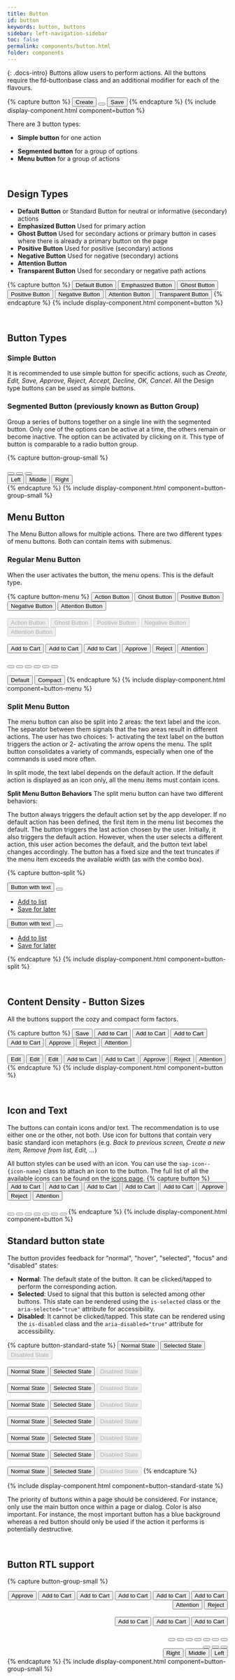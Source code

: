 ```yaml
---
title: Button
id: button
keywords: button, buttons
sidebar: left-navigation-sidebar
toc: false
permalink: components/button.html
folder: components
---
```

{: .docs-intro}
Buttons allow users to perform actions. All the buttons require the fd-buttonbase class and an additional modifier for each of the flavours.

{% capture button %}
<button class="fd-button">Create</button>
<button class="fd-button sap-icon--cart"></button>
<button class="fd-button fd-button--emphasized ">Save</button>
{% endcapture %}
{% include display-component.html component=button %}

There are 3 button types:

- **Simple button** for one action
<!-- - **Toggle button** for switching between different states -->
- **Segmented button** for a group of options
- **Menu button** for a group of actions

<br>

## Design Types

- **Default Button** or Standard Button for neutral or informative (secondary) actions
- **Emphasized Button** Used for primary action
- **Ghost Button**  Used for secondary actions or primary button in cases where there is already a primary button on the page
- **Positive Button** Used for positive (secondary) actions
- **Negative Button** Used for negative (secondary) actions
- **Attention Button**
- **Transparent Button** Used for secondary or negative path actions

{% capture button %}
<button class="fd-button">Default Button</button>
<button class="fd-button fd-button--emphasized">Emphasized Button</button>
<button class="fd-button fd-button--ghost">Ghost Button</button>
<button class="fd-button fd-button--positive">Positive Button</button>
<button class="fd-button fd-button--negative">Negative Button</button>
<button class="fd-button fd-button--attention">Attention Button</button>
<button class="fd-button fd-button--transparent">Transparent Button</button>
{% endcapture %}
{% include display-component.html component=button %}

<br>

## Button Types

### Simple Button

It is recommended to use simple button for specific actions, such as _Create, Edit, Save, Approve, Reject, Accept, Decline, OK, Cancel_.
All the Design type buttons can be used as simple buttons.

<!-- ### Toggle Button

Use the toggle button in a toolbar to activate/deactivate an item or element. It can also be used to switch between different states.


{% capture button %}
<button class="fd-button is-selected">Default Button</button>
<button class="fd-button fd-button--negative is-selected">Negative Toggled Button</button>
<button class="fd-button fd-button--attention is-selected">Attention Button</button>
{% endcapture %}
{% include display-component.html component=button %} -->

### Segmented Button (previously known as Button Group)

Group a series of buttons together on a single line with the segmented button. Only one of the options can be active at a time, the others remain or become inactive. The option can be activated by clicking on it. This type of button is comparable to a radio button group.

{% capture button-group-small %}

<div class="fd-segmented-button" role="group" aria-label="Group label">
  <button class="fd-button sap-icon--survey"></button>
  <button class="fd-button sap-icon--pie-chart is-selected" aria-pressed="true"></button>
  <button class="fd-button sap-icon--pool"></button>
</div>

<div class="fd-segmented-button" role="group" aria-label="Group label">
  <button class="fd-button fd-button--compact is-selected" aria-pressed="true">Left</button>
  <button class="fd-button fd-button--compact">Middle</button>
  <button class="fd-button fd-button--compact">Right</button>
</div>
{% endcapture %}
{% include display-component.html component=button-group-small %}

## Menu Button

The Menu Button allows for multiple actions.
There are two different types of menu buttons. Both can contain items with submenus.

### Regular Menu Button

When the user activates the button, the menu opens. This is the default type.

{% capture button-menu %}
<button class="fd-button fd-button--menu">Action Button</button>
<button class="fd-button fd-button--ghost fd-button--menu">Ghost Button</button>
<button class="fd-button fd-button--positive fd-button--menu">Positive Button</button>
<button class="fd-button fd-button--negative fd-button--menu">Negative Button</button>
<button class="fd-button fd-button--attention fd-button--menu">Attention Button</button>
<br><br>
<button class="fd-button fd-button--menu" aria-disabled="true" disabled>Action Button</button>
<button class="fd-button fd-button--ghost fd-button--menu" aria-disabled="true" disabled>Ghost Button</button>
<button class="fd-button fd-button--positive fd-button--menu" aria-disabled="true" disabled>Positive Button</button>
<button class="fd-button fd-button--negative fd-button--menu" aria-disabled="true" disabled>Negative Button</button>
<button class="fd-button fd-button--attention fd-button--menu" aria-disabled="true" disabled>Attention Button</button>
<br><br>
<button class="fd-button fd-button--emphasized fd-button--menu sap-icon--cart">Add to Cart</button>
<button class="fd-button fd-button--menu sap-icon--cart">Add to Cart</button>
<button class="fd-button fd-button--transparent fd-button--menu sap-icon--cart">Add to Cart</button>
<button class="fd-button fd-button--emphasized fd-button--menu fd-button--positive sap-icon--accept">Approve</button>
<button class="fd-button fd-button--negative fd-button--menu sap-icon--decline">Reject</button>
<button class="fd-button fd-button--attention fd-button--menu sap-icon--warning">Attention</button>
<br><br>
<button class="fd-button fd-button--menu sap-icon--cart"></button>
<button class="fd-button fd-button--transparent fd-button--menu sap-icon--cart"></button>
<button class="fd-button fd-button fd-button--menu sap-icon--filter"></button>
<button class="fd-button fd-button--menu fd-button--positive sap-icon--accept"></button>
<button class="fd-button fd-button--menu fd-button--negative sap-icon--decline"></button>
<button class="fd-button fd-button--menu fd-button--attention sap-icon--warning"></button>
<br><br>
<button class="fd-button fd-button--menu">Default</button>
<button class="fd-button fd-button--compact fd-button--menu">Compact</button>
{% endcapture %}
{% include display-component.html component=button-menu %}

### Split Menu Button

The menu button can also be split into 2 areas: the text label and the icon. The separator between them signals that the two areas result in different actions. The user has two choices: 1- activating the text label on the button triggers the action or 2- activating the arrow opens the menu. The split button consolidates a variety of commands, especially when one of the commands is used more often.

In split mode, the text label depends on the default action. If the default action is displayed as an icon only, all the menu items must contain icons.

**Split Menu Button Behaviors**
The split menu button can have two different behaviors:

The button always triggers the default action set by the app developer. If no default action has been defined, the first item in the menu list becomes the default.
The button triggers the last action chosen by the user. Initially, it also triggers the default action. However, when the user selects a different action, this user action becomes the default, and the button text label changes accordingly. The button has a fixed size and the text truncates if the menu item exceeds the available width (as with the combo box).

{% capture button-split %}

<div class="fd-button-split fd-has-margin-right-small" role="group" aria-label="button-split">
  <button class="fd-button sap-icon--cart" aria-label="button">Button with text</button>
  <button class="fd-button sap-icon--slim-arrow-down" aria-controls="t4c0o273" aria-haspopup="true" 
  aria-expanded="false" aria-label="More"></button>
  <div class="fd-popover__body fd-popover__body--no-arrow fd-popover__body--right"  aria-hidden="true" 
  id="t4c0o273">
    <nav class="fd-menu fd-menu--dropdown">
        <ul class="fd-menu__list">
          <li class="fd-menu__item">
              <a class="fd-menu__link" role="button" href="#">
                  <span class="fd-menu__title">Add to list</span>
              </a>
          </li>
          <li class="fd-menu__item">
              <a class="fd-menu__link" role="button" href="#">
                  <span class="fd-menu__title">Save for later</span>
              </a>
          </li>
        </ul>
    </nav>
  </div>
</div>

<div class="fd-button-split" role="group" aria-label="button-split">
  <button class="fd-button fd-button--emphasized sap-icon--cart" aria-label="button">Button with text</button>
  <button class="fd-button fd-button--emphasized sap-icon--slim-arrow-down" aria-controls="t4c0o2732" 
  aria-haspopup="true" aria-expanded="false" aria-label="More"></button>
  <div class="fd-popover__body fd-popover__body--no-arrow fd-popover__body--right"  aria-hidden="true" 
    id="t4c0o2732">
    <nav class="fd-menu fd-menu--dropdown">
        <ul class="fd-menu__list">
          <li class="fd-menu__item">
              <a class="fd-menu__link" role="button" href="#">
                  <span class="fd-menu__title">Add to list</span>
              </a>
          </li>
          <li class="fd-menu__item">
              <a class="fd-menu__link" role="button" href="#">
                  <span class="fd-menu__title">Save for later</span>
              </a>
          </li>
        </ul>
    </nav>
  </div>
</div>

{% endcapture %}
{% include display-component.html component=button-split %}

<br>

## Content Density - Button Sizes

All the buttons support the cozy and compact form factors.

{% capture button %}
<button class="fd-button">Save</button>
<button class="fd-button fd-button sap-icon--cart">Add to Cart</button>
<button class="fd-button fd-button--ghost sap-icon--cart">Add to Cart</button>
<button class="fd-button fd-button--emphasized sap-icon--cart">Add to Cart</button>
<button class="fd-button fd-button--transparent sap-icon--cart">Add to Cart</button>
<button class="fd-button fd-button--positive sap-icon--accept">Approve</button>
<button class="fd-button fd-button--negative sap-icon--decline">Reject</button>
<button class="fd-button fd-button--attention sap-icon--warning">Attention</button>
<br><br>
<button class="fd-button fd-button--compact">Edit</button>
<button class="fd-button fd-button fd-button--compact">Edit</button>
<button class="fd-button fd-button--ghost fd-button--compact">Edit</button>
<button class="fd-button fd-button--emphasized fd-button--compact sap-icon--cart">Add to Cart</button>
<button class="fd-button fd-button--transparent fd-button--compact sap-icon--cart">Add to Cart</button>
<button class="fd-button fd-button--positive fd-button--compact sap-icon--accept">Approve</button>
<button class="fd-button fd-button--negative fd-button--compact sap-icon--decline">Reject</button>
<button class="fd-button fd-button--attention fd-button--compact sap-icon--warning">Attention</button>
{% endcapture %}
{% include display-component.html component=button %}

<br>

## Icon and Text

The buttons can contain icons and/or text. The recommendation is to use either one or the other, not both. Use icon for buttons that contain very basic standard icon metaphors (e.g. _Back to previous screen, Create a new item, Remove from list, Edit, ..._)

All button styles can be used with an icon. You can use the `sap-icon--{icon-name}` class to attach an icon to the button.
The full list of all the available icons can be found on the <a href="icon.html">icons page</a>.
{% capture button %}
<button class="fd-button fd-button--emphasized sap-icon--cart">Add to Cart</button>
<button class="fd-button sap-icon--cart">Add to Cart</button>
<button class="fd-button fd-button--transparent sap-icon--cart">Add to Cart</button>
<button class="fd-button fd-button sap-icon--cart">Add to Cart</button>
<button class="fd-button fd-button--ghost sap-icon--cart">Add to Cart</button>
<button class="fd-button fd-button--positive sap-icon--accept">Approve</button>
<button class="fd-button fd-button--negative sap-icon--decline">Reject</button>
<button class="fd-button fd-button--attention sap-icon--warning">Attention</button>
<br><br>
<button class="fd-button sap-icon--cart"></button>
<button class="fd-button fd-button--transparent sap-icon--cart"></button>
<button class="fd-button fd-button sap-icon--filter"></button>
<button class="fd-button fd-button--ghost sap-icon--filter"></button>
<button class="fd-button fd-button--positive sap-icon--accept"></button>
<button class="fd-button fd-button--negative sap-icon--decline"></button>
<button class="fd-button fd-button--attention sap-icon--decline"></button>
{% endcapture %}
{% include display-component.html component=button %}

## Standard button state

The button provides feedback for "normal", "hover", "selected", "focus" and "disabled" states:

- **Normal**: The default state of the button. It can be clicked/tapped to perform the corresponding action.
- **Selected**: Used to signal that this button is selected among other buttons. This state can be rendered using the `is-selected` class or the `aria-selected="true"` attribute for accessibility.
- **Disabled**: It cannot be clicked/tapped. This state can be rendered using the `is-disabled` class and the `aria-disabled="true"` attribute for accessibility.

{% capture button-standard-state %}
<button class="fd-button fd-button--emphasized">Normal State</button>
<button class="fd-button fd-button--emphasized is-selected" aria-selected="true">Selected State</button>
<button class="fd-button fd-button--emphasized" aria-disabled="true" disabled>Disabled State</button>
<br><br>
<button class="fd-button">Normal State</button>
<button class="fd-button is-selected" aria-selected="true">Selected State</button>
<button class="fd-button is-disabled" aria-disabled="true" disabled>Disabled State</button>
<br><br>
<button class="fd-button fd-button--transparent">Normal State</button>
<button class="fd-button fd-button--transparent is-selected" aria-selected="true">Selected State</button>
<button class="fd-button fd-button--transparent is-disabled" aria-disabled="true" disabled>Disabled State</button>
<br><br>
<button class="fd-button fd-button">Normal State</button>
<button class="fd-button fd-button is-selected" aria-selected="true">Selected State</button>
<button class="fd-button fd-button " aria-disabled="true" disabled>Disabled State</button>
<br><br>
<button class="fd-button fd-button--ghost">Normal State</button>
<button class="fd-button fd-button--ghost is-selected" aria-selected="true">Selected State</button>
<button class="fd-button fd-button--ghost" aria-disabled="true" disabled>Disabled State</button>
<br><br>
<button class="fd-button fd-button--positive">Normal State</button>
<button class="fd-button fd-button--positive is-selected" aria-selected="true">Selected State</button>
<button class="fd-button fd-button--positive" aria-disabled="true" disabled>Disabled State</button>
<br><br>
<button class="fd-button fd-button--negative">Normal State</button>
<button class="fd-button fd-button--negative is-selected" aria-selected="true">Selected State</button>
<button class="fd-button fd-button--negative" aria-disabled="true" disabled>Disabled State</button>
<br><br>
<button class="fd-button fd-button--attention">Normal State</button>
<button class="fd-button fd-button--attention is-selected" aria-selected="true">Selected State</button>
<button class="fd-button fd-button--attention" aria-disabled="true" disabled>Disabled State</button>
{% endcapture %}

{% include display-component.html component=button-standard-state %}

The priority of buttons within a page should be considered. For instance, only use the main button once within a page or dialog.
Color is also important. For instance, the most important button has a blue background whereas a red button should only be used if the action it performs is potentially destructive.

<br>

## Button RTL support

{% capture button-group-small %}

<div dir="rtl">
  <button class="fd-button fd-button--emphasized sap-icon--cart">Add to Cart</button>
  <button class="fd-button sap-icon--cart">Add to Cart</button>
  <button class="fd-button fd-button--transparent sap-icon--cart">Add to Cart</button>
  <button class="fd-button fd-button sap-icon--cart">Add to Cart</button>
  <button class="fd-button fd-button--ghost sap-icon--cart">Add to Cart</button>
  <button class="fd-button fd-button--positive sap-icon--accept">Approve</button>
  <button class="fd-button fd-button--negative sap-icon--decline">Reject</button>
  <button class="fd-button fd-button--attention sap-icon--warning">Attention</button>
  <br><br>
  <button class="fd-button fd-button--emphasized fd-button--menu sap-icon--cart">Add to Cart</button>
  <button class="fd-button fd-button--menu sap-icon--cart">Add to Cart</button>
  <button class="fd-button fd-button--transparent fd-button--menu sap-icon--cart">Add to Cart</button>
  <br><br>
  <button class="fd-button sap-icon--cart"></button>
  <button class="fd-button fd-button--transparent sap-icon--cart"></button>
  <button class="fd-button fd-button sap-icon--filter"></button>
  <button class="fd-button fd-button--ghost sap-icon--filter"></button>
  <button class="fd-button fd-button--positive sap-icon--accept"></button>
  <button class="fd-button fd-button--negative sap-icon--decline"></button>
  <button class="fd-button fd-button--attention sap-icon--decline"></button>
  <div class="fd-segmented-button" role="group" aria-label="Group label">
    <button class="fd-button sap-icon--survey"></button>
    <button class="fd-button sap-icon--pie-chart" aria-pressed="true"></button>
    <button class="fd-button sap-icon--pool"></button>
  </div>

  <div class="fd-segmented-button" role="group" aria-label="Group label">
    <button class="fd-button fd-button--compact" aria-pressed="true">Left</button>
    <button class="fd-button fd-button--compact">Middle</button>
    <button class="fd-button fd-button--compact">Right</button>
  </div>
</div>
{% endcapture %}
{% include display-component.html component=button-group-small %}
